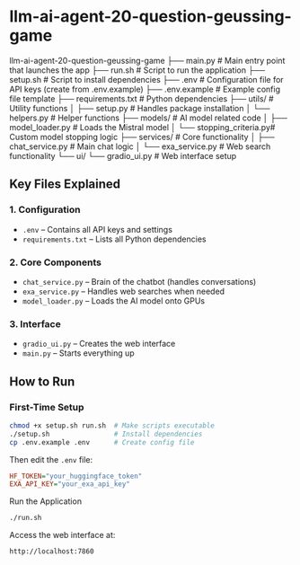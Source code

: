 # llm-ai-agent-20-question-geussing-game

llm-ai-agent-20-question-geussing-game
├── main.py                 # Main entry point that launches the app
├── run.sh                  # Script to run the application
├── setup.sh                # Script to install dependencies
├── .env                    # Configuration file for API keys (create from .env.example)
├── .env.example            # Example config file template
├── requirements.txt        # Python dependencies
├── utils/                  # Utility functions
│   ├── setup.py            # Handles package installation
│   └── helpers.py          # Helper functions
├── models/                 # AI model related code
│   ├── model_loader.py     # Loads the Mistral model
│   └── stopping_criteria.py# Custom model stopping logic
├── services/               # Core functionality
│   ├── chat_service.py     # Main chat logic
│   └── exa_service.py      # Web search functionality
└── ui/
    └── gradio_ui.py        # Web interface setup



## Key Files Explained

### 1. Configuration
- `.env` – Contains all API keys and settings  
- `requirements.txt` – Lists all Python dependencies  

### 2. Core Components
- `chat_service.py` – Brain of the chatbot (handles conversations)  
- `exa_service.py` – Handles web searches when needed  
- `model_loader.py` – Loads the AI model onto GPUs  

### 3. Interface
- `gradio_ui.py` – Creates the web interface  
- `main.py` – Starts everything up  

## How to Run

### First-Time Setup

```bash
chmod +x setup.sh run.sh  # Make scripts executable
./setup.sh                # Install dependencies
cp .env.example .env      # Create config file
```


Then edit the `.env` file:

```ini
HF_TOKEN="your_huggingface_token"
EXA_API_KEY="your_exa_api_key"
```


Run the Application
```bash
./run.sh
```

Access the web interface at:
```bash
http://localhost:7860
```
